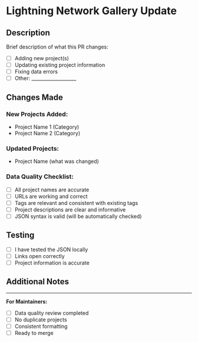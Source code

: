 # Lightning Network Gallery Update

## Description
Brief description of what this PR changes:

- [ ] Adding new project(s)
- [ ] Updating existing project information
- [ ] Fixing data errors
- [ ] Other: ___________________

## Changes Made
<!-- List the specific changes you made -->

### New Projects Added:
- Project Name 1 (Category)
- Project Name 2 (Category)

### Updated Projects:
- Project Name (what was changed)

### Data Quality Checklist:
- [ ] All project names are accurate
- [ ] URLs are working and correct
- [ ] Tags are relevant and consistent with existing tags
- [ ] Project descriptions are clear and informative
- [ ] JSON syntax is valid (will be automatically checked)

## Testing
- [ ] I have tested the JSON locally
- [ ] Links open correctly
- [ ] Project information is accurate

## Additional Notes
<!-- Any additional context or notes for reviewers -->

---
**For Maintainers:**
- [ ] Data quality review completed
- [ ] No duplicate projects
- [ ] Consistent formatting
- [ ] Ready to merge
